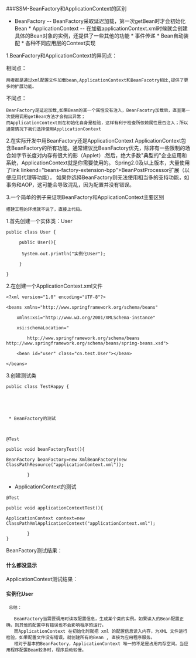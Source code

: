 ###SSM-BeanFactory和ApplicationContext的区别

  * BeanFactory               -- BeanFactory采取延迟加载，第一次getBean时才会初始化Bean
        * ApplicationContext        -- 在加载applicationContext.xml时候就会创建具体的Bean对象的实例，还提供了一些其他的功能
            * 事件传递
            * Bean自动装配
            * 各种不同应用层的Context实现
            
            
            
1.BeanFactory和ApplicationContext的异同点： 

   相同点：

    两者都是通过xml配置文件加载bean,ApplicationContext和BeanFacotry相比,提供了更多的扩展功能。

   不同点：

    BeanFactory是延迟加载,如果Bean的某一个属性没有注入，BeanFacotry加载后，直至第一次使用调用getBean方法才会抛出异常；
    而ApplicationContext则在初始化自身是检验，这样有利于检查所依赖属性是否注入；所以通常情况下我们选择使用ApplicationContext

 2.在实际开发中用BeanFactory还是ApplicationContext
		  ApplicationContext包含BeanFactory的所有功能。通常建议比BeanFactory优先，除非有一些限制的场合如字节长度对内存有很大的影（Applet）.然后，绝大多数"典型的"企业应用和系统，ApplicationContext就是你需要使用的。
		  Spring2.0及以上版本，大量使用了link  linkend="beans-factory-extension-bpp">BeanPostProcessor扩展（以便应用代理等功能），
		  如果你选择BeanFactory则无法使用相当多的支持功能，如事务和AOP，这可能会导致混乱，因为配置并没有错误。
		  
 3.一个简单的例子来证明BeanFactory和ApplicationContext主要区别

    搭建工程的环境就不说了，直接上代码。

1.首先创建一个实体类：User


```
public class User {

     public User(){

      System.out.println("实例化User");

     }

}
```
 

2.在创建一个ApplicationContext.xml文件


```
<?xml version="1.0" encoding="UTF-8"?>

<beans xmlns="http://www.springframework.org/schema/beans"

    xmlns:xsi="http://www.w3.org/2001/XMLSchema-instance"

    xsi:schemaLocation="

        http://www.springframework.org/schema/beans http://www.springframework.org/schema/beans/spring-beans.xsd">

    <bean id="user" class="cn.test.User"></bean>

</beans>
```
 

3.创建测试类
```
public class TestHappy {

 



 * BeanFactory的测试



@Test

public void beanFactoryTest(){

BeanFactory beanFactory=new XmlBeanFactory(new ClassPathResource("applicationContext.xml"));

		}
```
 

 



 * ApplicationContext的测试


```
@Test

public void applicationContextTest(){

ApplicationContext context=new ClassPathXmlApplicationContext("applicationContext.xml");

		}
} 

```

 

BeanFactory测试结果：
#### 什么都没显示

ApplicationContext测试结果：
#### 实例化User
 


 ` 总结：`

	   BeanFactory当需要调用时读取配置信息，生成某个类的实例。如果读入的Bean配置正确，则其他的配置中有错误也不会影响程序的运行。
	   而ApplicationContext 在初始化时就把 xml 的配置信息读入内存，为XML 文件进行检验，如果配置文件没有错误，就创建所有的Bean , 直接为应用程序服务。
	   相对于基本的BeanFactory，ApplicationContext 唯一的不足是占用内存空间。当应用程序配置Bean较多时，程序启动较慢。
